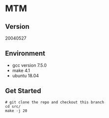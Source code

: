 # MTM
## Version
20040527
## Environment
* gcc version 7.5.0
* make 4.1
* ubuntu 18.04
## Get Started
```
# git clone the repo and checkout this branch
cd src/
make -j 20
```